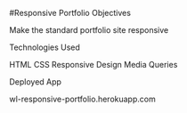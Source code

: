 #Responsive Portfolio
Objectives

Make the standard portfolio site responsive

Technologies Used

HTML
CSS
Responsive Design
Media Queries

Deployed App

wl-responsive-portfolio.herokuapp.com
